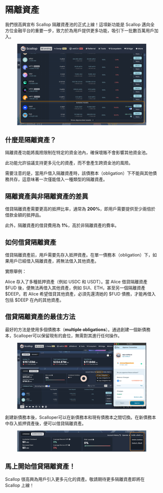 # 隔離資產

我們很高興宣布 Scallop 隔離資產池的正式上線！這項新功能是 Scallop 邁向全方位金融平台的重要一步，致力於為用戶提供更多功能，吸引下一批數百萬用戶加入。

<figure><img src="../.gitbook/assets/image (1).webp" alt=""><figcaption></figcaption></figure>

## 什麼是隔離資產？

隔離資產功能將風險限制在特定的資金池內，確保壞賬不會影響其他資金池。

此功能允許協議支持更多元化的資產，而不會產生跨資金池的風險。

需要注意的是，當用戶借入隔離資產時，該債務本（obligation）下不能與其他債務共存，這意味著一次僅能借入一種類型的隔離資產。



## 隔離資產與非隔離資產的差異

借貸隔離資產需要更高的抵押比率，通常為 **200%**，即用戶需要提供至少兩倍於借款金額的抵押品。

此外，隔離資產的借貸費用為 **1%**，高於非隔離資產的費率。



## 如何借貸隔離資產

借貸隔離資產前，用戶需要先存入抵押資產。在單一債務本（obligation）下，如果用戶已經借入隔離資產，將無法借入其他資產。

實際舉例：

Alice 存入了多種抵押資產（例如 USDC 和 USDT）。當 Alice 借貸隔離資產 $FUD 後，便無法再借入其他資產，例如 SUI、ETH，甚至另一個隔離資產 $DEEP。若 Alice 希望借貸其他資產，必須先還清她的 $FUD 債務，才能再借入包括 $DEEP 在內的其他資產。



## 借貸隔離資產的最佳方法

最好的方法是使用多個債務本（**multiple obligations**）。通過創建一個新債務本，Scalloper可以保留現有的倉位，無需對其進行任何操作。

<figure><img src="../.gitbook/assets/image2 (1).webp" alt=""><figcaption></figcaption></figure>

創建新債務本後，Scalloper可以在新債務本和現有債務本之間切換。在新債務本中存入抵押資產後，便可以借貸隔離資產。

<figure><img src="../.gitbook/assets/image3.png" alt=""><figcaption></figcaption></figure>

## 馬上開始借貸隔離資產！

Scallop 很高興為用戶引入更多元化的資產。敬請期待更多隔離資產即將在 Scallop 上線！
